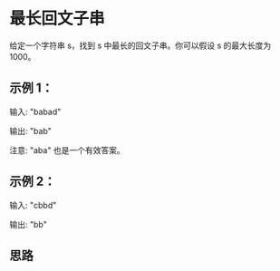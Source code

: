 # 最长回文子串
给定一个字符串 s，找到 s 中最长的回文子串。你可以假设 s 的最大长度为 1000。

## 示例 1：

输入: "babad"

输出: "bab"

注意: "aba" 也是一个有效答案。
## 示例 2：

输入: "cbbd"

输出: "bb"

## 思路